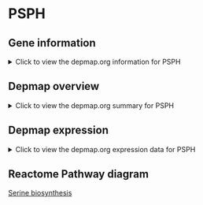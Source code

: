 <h1>PSPH</h1>

<h2>Gene information</h2>
<details>
  <summary>Click to view the depmap.org information for PSPH</summary>
  <iframe src="https://depmap.org/portal/gene/PSPH?tab=about" style="border:none;width:100%;height:800px"></iframe>
</details>

<h2>Depmap overview</h2>
<details>
  <summary>Click to view the depmap.org summary for PSPH</summary>
  <iframe src="https://depmap.org/portal/gene/PSPH?tab=overview" style="border:none;width:100%;height:800px"></iframe>
</details>

<h2>Depmap expression</h2>
<details>
  <summary>Click to view the depmap.org expression data for PSPH</summary>
  <iframe src="https://depmap.org/portal/gene/PSPH?tab=characterization" style="border:none;width:100%;height:800px"></iframe>
</details>



<h2>Reactome Pathway diagram</h2>
<a href="https://reactome.org/PathwayBrowser/#/R-HSA-977347" target="_BLANK">Serine biosynthesis</a>



